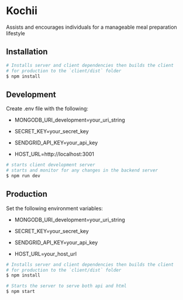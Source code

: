 # Kochii

Assists and encourages individuals for a manageable meal preparation lifestyle

## Installation

```bash
# Installs server and client dependencies then builds the client
# for production to the `client/dist` folder
$ npm install
```

## Development

Create .env file with the following:

* MONGODB_URI_development=your_uri_string

* SECRET_KEY=your_secret_key

* SENDGRID_API_KEY=your_api_key

* HOST_URL=http://localhost:3001

```bash
# starts client development server
# starts and monitor for any changes in the backend server
$ npm run dev
```

## Production

Set the following environment variables:

* MONGODB_URI_development=your_uri_string

* SECRET_KEY=your_secret_key

* SENDGRID_API_KEY=your_api_key

* HOST_URL=your_host_url

```bash
# Installs server and client dependencies then builds the client
# for production to the `client/dist` folder
$ npm install

# Starts the server to serve both api and html
$ npm start
```
